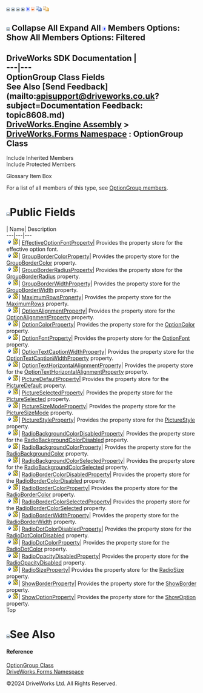 ![](dotnetimages/collapse.gif) ![](dotnetimages/expand.gif) ![](dotnetimages/collapse.gif) ![](dotnetimages/expand.gif) ![](dotnetimages/drpdown.gif) ![](dotnetimages/drpdown_orange.gif) ![](dotnetimages/copycode.gif) ![](dotnetimages/copycodeHighlight.gif)

![](dotnetimages/collapse.gif) Collapse All Expand All ![](dotnetimages/drpdown.gif) Members Options: Show All  Members Options: Filtered   
---  
DriveWorks SDK Documentation  |   
---|---  
OptionGroup Class Fields   
See Also [Send Feedback](mailto:apisupport@driveworks.co.uk?subject=Documentation Feedback: topic8608.md)  
[DriveWorks.Engine Assembly](topic2156.md) > [DriveWorks.Forms Namespace](topic7266.md) : OptionGroup Class  
---  
  
Include Inherited Members    
Include Protected Members    


Glossary Item Box

For a list of all members of this type, see [OptionGroup members](topic8609.md).

# ![](dotnetimages/collapse.gif)Public Fields

| Name| Description  
---|---|---  
![Public Field](dotnetimages/publicField.gif)![static \(Shared in Visual Basic\)](dotnetimages/static.gif)| [EffectiveOptionFontProperty](topic8649.md)| Provides the property store for the effective option font.   
![Public Field](dotnetimages/publicField.gif)![static \(Shared in Visual Basic\)](dotnetimages/static.gif)| [GroupBorderColorProperty](topic8650.md)| Provides the property store for the [GroupBorderColor](topic8622.md) property.   
![Public Field](dotnetimages/publicField.gif)![static \(Shared in Visual Basic\)](dotnetimages/static.gif)| [GroupBorderRadiusProperty](topic8651.md)| Provides the property store for the [GroupBorderRadius](topic8623.md) property.   
![Public Field](dotnetimages/publicField.gif)![static \(Shared in Visual Basic\)](dotnetimages/static.gif)| [GroupBorderWidthProperty](topic8652.md)| Provides the property store for the [GroupBorderWidth](topic8624.md) property.   
![Public Field](dotnetimages/publicField.gif)![static \(Shared in Visual Basic\)](dotnetimages/static.gif)| [MaximumRowsProperty](topic8653.md)| Provides the property store for the [MaximumRows](topic8626.md) property.   
![Public Field](dotnetimages/publicField.gif)![static \(Shared in Visual Basic\)](dotnetimages/static.gif)| [OptionAlignmentProperty](topic8654.md)| Provides the property store for the [OptionAlignmentProperty](topic8654.md) property.   
![Public Field](dotnetimages/publicField.gif)![static \(Shared in Visual Basic\)](dotnetimages/static.gif)| [OptionColorProperty](topic8655.md)| Provides the property store for the [OptionColor](topic8628.md) property.   
![Public Field](dotnetimages/publicField.gif)![static \(Shared in Visual Basic\)](dotnetimages/static.gif)| [OptionFontProperty](topic8656.md)| Provides the property store for the [OptionFont](topic8629.md) property.   
![Public Field](dotnetimages/publicField.gif)![static \(Shared in Visual Basic\)](dotnetimages/static.gif)| [OptionTextCaptionWidthProperty](topic8657.md)| Provides the property store for the [OptionTextCaptionWidthProperty](topic8657.md) property.   
![Public Field](dotnetimages/publicField.gif)![static \(Shared in Visual Basic\)](dotnetimages/static.gif)| [OptionTextHorizontalAlignmentProperty](topic8658.md)| Provides the property store for the [OptionTextHorizontalAlignmentProperty](topic8658.md) property.   
![Public Field](dotnetimages/publicField.gif)![static \(Shared in Visual Basic\)](dotnetimages/static.gif)| [PictureDefaultProperty](topic8659.md)| Provides the property store for the [PictureDefault](topic8632.md) property.   
![Public Field](dotnetimages/publicField.gif)![static \(Shared in Visual Basic\)](dotnetimages/static.gif)| [PictureSelectedProperty](topic8660.md)| Provides the property store for the [PictureSelected](topic8633.md) property.   
![Public Field](dotnetimages/publicField.gif)![static \(Shared in Visual Basic\)](dotnetimages/static.gif)| [PictureSizeModeProperty](topic8661.md)| Provides the property store for the [PictureSizeMode](topic8634.md) property.   
![Public Field](dotnetimages/publicField.gif)![static \(Shared in Visual Basic\)](dotnetimages/static.gif)| [PictureStyleProperty](topic8662.md)| Provides the property store for the [PictureStyle](topic8635.md) property.   
![Public Field](dotnetimages/publicField.gif)![static \(Shared in Visual Basic\)](dotnetimages/static.gif)| [RadioBackgroundColorDisabledProperty](topic8663.md)| Provides the property store for the [RadioBackgroundColorDisabled](topic8637.md) property.   
![Public Field](dotnetimages/publicField.gif)![static \(Shared in Visual Basic\)](dotnetimages/static.gif)| [RadioBackgroundColorProperty](topic8664.md)| Provides the property store for the [RadioBackgroundColor](topic8636.md) property.   
![Public Field](dotnetimages/publicField.gif)![static \(Shared in Visual Basic\)](dotnetimages/static.gif)| [RadioBackgroundColorSelectedProperty](topic8665.md)| Provides the property store for the [RadioBackgroundColorSelected](topic8638.md) property.   
![Public Field](dotnetimages/publicField.gif)![static \(Shared in Visual Basic\)](dotnetimages/static.gif)| [RadioBorderColorDisabledProperty](topic8666.md)| Provides the property store for the [RadioBorderColorDisabled](topic8640.md) property.   
![Public Field](dotnetimages/publicField.gif)![static \(Shared in Visual Basic\)](dotnetimages/static.gif)| [RadioBorderColorProperty](topic8667.md)| Provides the property store for the [RadioBorderColor](topic8639.md) property.   
![Public Field](dotnetimages/publicField.gif)![static \(Shared in Visual Basic\)](dotnetimages/static.gif)| [RadioBorderColorSelectedProperty](topic8668.md)| Provides the property store for the [RadioBorderColorSelected](topic8641.md) property.   
![Public Field](dotnetimages/publicField.gif)![static \(Shared in Visual Basic\)](dotnetimages/static.gif)| [RadioBorderWidthProperty](topic8669.md)| Provides the property store for the [RadioBorderWidth](topic8642.md) property.   
![Public Field](dotnetimages/publicField.gif)![static \(Shared in Visual Basic\)](dotnetimages/static.gif)| [RadioDotColorDisabledProperty](topic8670.md)| Provides the property store for the [RadioDotColorDisabled](topic8644.md) property.   
![Public Field](dotnetimages/publicField.gif)![static \(Shared in Visual Basic\)](dotnetimages/static.gif)| [RadioDotColorProperty](topic8671.md)| Provides the property store for the [RadioDotColor](topic8643.md) property.   
![Public Field](dotnetimages/publicField.gif)![static \(Shared in Visual Basic\)](dotnetimages/static.gif)| [RadioOpacityDisabledProperty](topic8672.md)| Provides the property store for the [RadioOpacityDisabled](topic8645.md) property.   
![Public Field](dotnetimages/publicField.gif)![static \(Shared in Visual Basic\)](dotnetimages/static.gif)| [RadioSizeProperty](topic8673.md)| Provides the property store for the [RadioSize](topic8646.md) property.   
![Public Field](dotnetimages/publicField.gif)![static \(Shared in Visual Basic\)](dotnetimages/static.gif)| [ShowBorderProperty](topic8674.md)| Provides the property store for the [ShowBorder](topic8647.md) property.   
![Public Field](dotnetimages/publicField.gif)![static \(Shared in Visual Basic\)](dotnetimages/static.gif)| [ShowOptionProperty](topic8675.md)| Provides the property store for the [ShowOption](topic8648.md) property.   
Top

# ![](dotnetimages/collapse.gif)See Also

#### Reference

[OptionGroup Class](topic8608.md)   
[DriveWorks.Forms Namespace](topic7266.md)

©2024 DriveWorks Ltd. All Rights Reserved.

